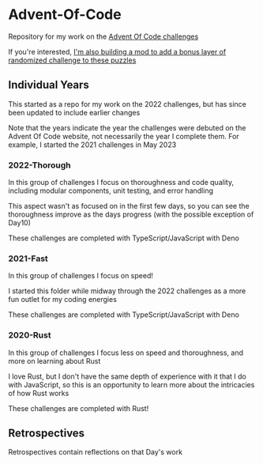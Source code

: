 # Advent-Of-Code

Repository for my work on the [Advent Of Code challenges](https://adventofcode.com/)

If you're interested, [I'm also building a mod to add a bonus layer of randomized challenge to these puzzles](https://github.com/kaBeech/Advent-Of-Code-QSLs-Mod)

## Individual Years

This started as a repo for my work on the 2022 challenges, but has since been updated to include earlier changes

Note that the years indicate the year the challenges were debuted on the Advent Of Code website, not necessarily the year I complete them. For example, I started the 2021 challenges in May 2023

### 2022-Thorough

In this group of challenges I focus on thoroughness and code quality, including modular components, unit testing, and error handling

This aspect wasn't as focused on in the first few days, so you can see the thoroughness improve as the days progress (with the possible exception of Day10)

These challenges are completed with TypeScript/JavaScript with Deno

### 2021-Fast

In this group of challenges I focus on speed!

I started this folder while midway through the 2022 challenges as a more fun outlet for my coding energies

These challenges are completed with TypeScript/JavaScript with Deno

### 2020-Rust

In this group of challenges I focus less on speed and thoroughness, and more on learning about Rust

I love Rust, but I don't have the same depth of experience with it that I do with JavaScript, so this is an opportunity to learn more about the intricacies of how Rust works

These challenges are completed with Rust!

## Retrospectives

Retrospectives contain reflections on that Day's work

